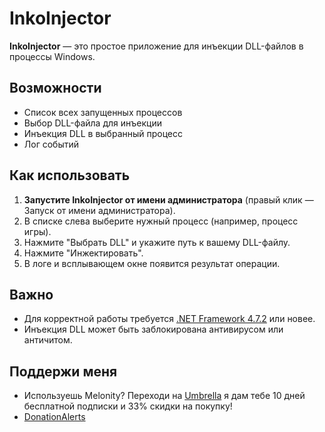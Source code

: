 # InkoInjector

**InkoInjector** — это простое приложение для инъекции DLL-файлов в процессы Windows.

## Возможности
- Список всех запущенных процессов
- Выбор DLL-файла для инъекции
- Инъекция DLL в выбранный процесс
- Лог событий

## Как использовать
1. **Запустите InkoInjector от имени администратора** (правый клик — Запуск от имени администратора).
2. В списке слева выберите нужный процесс (например, процесс игры).
3. Нажмите "Выбрать DLL" и укажите путь к вашему DLL-файлу.
4. Нажмите "Инжектировать".
5. В логе и всплывающем окне появится результат операции.

## Важно
- Для корректной работы требуется [.NET Framework 4.7.2](https://support.microsoft.com/en-us/topic/microsoft-net-framework-4-7-2-offline-installer-for-windows-05a72734-2127-a15d-50cf-daf56d5faec2) или новее.
- Инъекция DLL может быть заблокирована антивирусом или античитом.

## Поддержи меня
- Используешь Melonity? Переходи на [Umbrella](https://uc.zone/?referrer=Inko) я дам тебе 10 дней бесплатной подписки и 33% скидки на покупку!
- [DonationAlerts](https://www.donationalerts.com/r/maskitodmitriy)
